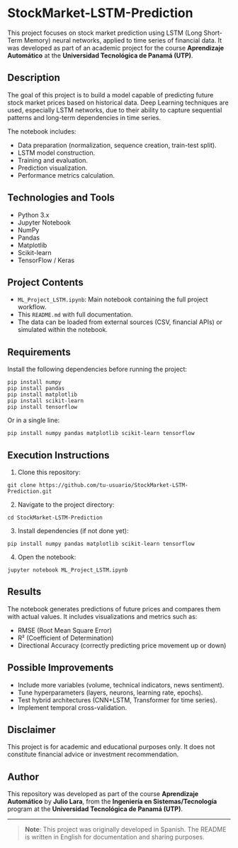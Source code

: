 # StockMarket-LSTM-Prediction

This project focuses on stock market prediction using LSTM (Long Short-Term Memory) neural networks, applied to time series of financial data. It was developed as part of an academic project for the course **Aprendizaje Automático** at the **Universidad Tecnológica de Panamá (UTP)**.

## Description

The goal of this project is to build a model capable of predicting future stock market prices based on historical data. Deep Learning techniques are used, especially LSTM networks, due to their ability to capture sequential patterns and long-term dependencies in time series.

The notebook includes:
- Data preparation (normalization, sequence creation, train-test split).
- LSTM model construction.
- Training and evaluation.
- Prediction visualization.
- Performance metrics calculation.

## Technologies and Tools

- Python 3.x  
- Jupyter Notebook  
- NumPy  
- Pandas  
- Matplotlib  
- Scikit-learn  
- TensorFlow / Keras  

## Project Contents

- `ML_Project_LSTM.ipynb`: Main notebook containing the full project workflow.
- This `README.md` with full documentation.
- The data can be loaded from external sources (CSV, financial APIs) or simulated within the notebook.


## Requirements

Install the following dependencies before running the project:

```
pip install numpy
pip install pandas
pip install matplotlib
pip install scikit-learn
pip install tensorflow
```
Or in a single line:
```
pip install numpy pandas matplotlib scikit-learn tensorflow
```

## Execution Instructions

1. Clone this repository:
```
git clone https://github.com/tu-usuario/StockMarket-LSTM-Prediction.git
```
2. Navigate to the project directory:
```
cd StockMarket-LSTM-Prediction
```
3. Install dependencies (if not done yet):
```
pip install numpy pandas matplotlib scikit-learn tensorflow
```
4. Open the notebook:
```
jupyter notebook ML_Project_LSTM.ipynb
```


## Results

The notebook generates predictions of future prices and compares them with actual values. It includes visualizations and metrics such as:

- RMSE (Root Mean Square Error)  
- R² (Coefficient of Determination)  
- Directional Accuracy (correctly predicting price movement up or down)

## Possible Improvements

- Include more variables (volume, technical indicators, news sentiment).  
- Tune hyperparameters (layers, neurons, learning rate, epochs).  
- Test hybrid architectures (CNN+LSTM, Transformer for time series).  
- Implement temporal cross-validation.

## Disclaimer

This project is for academic and educational purposes only. It does not constitute financial advice or investment recommendation.

## Author

This repository was developed as part of the course **Aprendizaje Automático** by **Julio Lara**, from the **Ingeniería en Sistemas/Tecnología** program at the **Universidad Tecnológica de Panamá (UTP)**.

---

> **Note**: This project was originally developed in Spanish. The README is written in English for documentation and sharing purposes.
